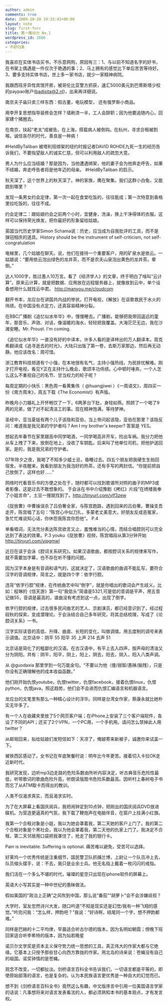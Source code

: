 ```yaml
---
author: admin
comments: true
date: 2009-10-28 19:33:43+00:00
layout: note
slug: first-forc
title: 第一推动力 No.1
wordpress_id: 2686
categories:
- 不好归类
---
```


我喜欢在实体书店买书，不乐意网购，原因有三：1、与以前不知道名字的好书，在书架上偶遇是一件仅次于艳遇的事；2、马上拥有的感觉比下单后苦苦等待好。3、要多支持实体书店，世上多一家书店，就少一家精神病院。

我跟西班牙异性宾馆开房，被哥伦比亚警方抓获，速汇5000美元到巴蒂斯塔少校的paypao账户(badisita@2.nl)，出来再详细说。

南京夫子庙只卖三样东西：假古董，电玩模型， 还有俄罗斯小商品。 

用李开复思想指导装修会怎样？墙刷漆一半，工人会辞职；因为他要追随内心，回家建个猪圈去。

在南京，扶起“老太”成被告。在上海，搭载病人被倒钩。在杭州，寻求合租被割喉。诚信丧尽的时代，善良是一种病！

#HeldByTaliban 被塔利班绑架的纽约时报记者DAVID ROHDE九死一生的经历告诉我们，不要指望敌人的诚实仁慈，但可以利用敌人的疏忽大意。

男人为什么应当结婚？那是因为，当他遭遇绑架，他的妻子会为他奔走呼告，如果不结婚，奔走呼告者将是他年迈的母亲。 #HeldByTaliban 的启示。

秋天深了，这个世界上的秋天深了。神的家族，鹰在聚集。我们这群小白兔，又能跑到哪里？

发现一条男女约会定律，第一次一起在食堂吃饭的，往往能成；第一次特意到香格里拉吃饭的，往往不成。

约会定律二：跟姑娘约会之前两个小时，宜健身，洗澡，换上干净得体的衣服。这样可以保持荣光焕发，把你最好的形象留给姑娘。

英国当代历史学家Simon Schama说：历史，应当成为自我批评的工具，而不是弹冠相庆的道具。History should be the instrument of self-criticism, not self-congratulation

电梯里，几个姑娘在聊天。说，他们在接待一个重要客户，用的矿泉水是依云。一姑娘说：“要用依云泡出绿色的龙井茶，而不是农夫山泉泡出黄色的龙井茶。晕倒。”

达人1000字，胜过愚人10万言。看了《经济学人》的文章，终于明白了啥叫“云计算”。原来云计算，就是把数据、应用放在远程服务器上，就像放到云中，单个设备想用什么就找云中君。 http://manyou.me/cloudcom  

翻开书本，龙应台在讲国共内战的惨状。打开电视，《解放》在讴歌救民于水火的伟绩。在中国没有点定力，还真容易精神分裂。  

在BBC广播剧《追忆似水年华》中，慢慢睡去。广播剧，能够把我带回遥远的童年，那音乐、声效、对话，像温暖的海水，轻轻把我覆盖。大海茫茫无边，我在沙滩安睡。Mr. Proust. I'm coming.

《追忆似水年华》一直没有好的中译本，许多人看的是译林出的万人翻译本。周克希翻译成《追寻逝去的时光》，大陆只出版了第一卷，去斯万家那边，然后再无动静。他应该改名：周可惜。

浙江教育科技频道有个小强，在本地很有名气，主持小强热线，为民排忧解难。刚才打开电视，看见Y正在主持什么晚会，歌颂丰功伟绩。心中顿时唾弃。一个人怎么这么不重视自己的名节、甘当权力的轮子呢？ 

每周定期的小快乐：黑色周一看黄集伟（ @huangjiwei ）《一周语文》，周四买一份《南方周末》，周五下载《The Economist》有声版。

昨晚月小刀婚礼上开怀畅饮了一下，6两茅台下肚，身轻如燕。照顾了一个喝了9两的兄弟，做了对不起清洁工的事。现在精神饱满，等待梦神。

圣经中，亚当夏娃有两个儿子该隐和亚伯，当上帝问起该隐，亚伯在那里？该隐反问：难道我是我兄弟的守护者吗？Am I my brother's keeper?  答案是 YES。

想起去年春节在家里跟高中同学喝酒，一同学喝高非开车，险出车祸。我分力把他从车上拽了下来，放倒在地上，没收了车钥匙。后来叫了他单位司机，把他护送回家。是的，我是我兄弟的守护者。

07年除夕之夜，我喝了不知多少威士忌，昏睡过去。四五个朋友把我硬生生抬回宿舍。半夜醒来，我看到朋友为我泡好的热茶，还有手写的两封信。“你提前把自己放倒了，这样也好……”

网络时代看音乐书的方便之处在于，随时都可以找到歌谱所对照的曲子的MP3或者影像，这是过去不敢想象的。 于会泳在书中介绍豫剧《拷红》片段“在绣楼我奉了小姐言命”，土豆一搜就找到了。http://tinyurl.com/ylf3zew  

《捉放曹》中曹操误杀了吕伯奢全家，与陈宫跑路，遇到回来的吕伯奢。曹操支吾走开，陈宫唱了五句：“陈宫心中似刀扎，多蒙老丈美意大，好朋友反成恶冤家，急忙忙难说知心话，你休怨我陈宫你怨他”。 P.4 

单看唱词，无法充分表达陈宫欲言又止、羞愧难当的心情，而结合唱腔则可以完全达到了表达的效果。P.3 youku《捉放曹》视频，陈宫唱段从第3分钟开始 http://tinyurl.com/yjpgmwl 

近日在读于会泳《腔词关系研究》。如果汉语歌曲，都按腔词关系的规律来写作，就不需要加字幕，也不存在听不懂的问题。 

因为汉字本身是有音调和语气的，这就决定了，汉语歌曲的曲调不能乱写，要符合汉字的音调规律，简言之，就是四个字：依字行腔。 

违背“依字行腔”规律，在传统曲艺中叫“倒字”，就是你唱出的歌词会产生歧义。比如：程琳的《信天游》第一句“我低头”简谱是5321,可是低的音调是平声，用五音记做55，音调是最高的，谱曲没有考虑到这一点，出现了倒字。

依字行腔的规律，过去很多民间曲艺的艺人、京剧演员，都已经意识到了，经过程砚秋的探索，变成潜理论。于会泳结合自己多年研究，将其总结梳理，写成了《论腔词关系》一书。

汉字实际读音的高低、升降、曲直、长短的变化，叫做调值。用五度制的调号来表示调值。北京话中：阴平 55 阳平 35 上声 214 去声 51

北京话是简化了的粗鄙化的汉语。在古汉语中，有平上去入四声，按声母的清浊又分为阴阳。共有：阴平，阳平，阴上，阳上，阴去，阳去，阴入，阳入八类声调。

从 @guodaxia 那里学到一句万能金句。“不要以为他（傻/弱智/愚昧/脑残），只是你没有正确理解他的成本收益函数。”

他们刚开始仇恨youtube，仇恨twitter，仇恨facebook，接着仇恨linux，仇恨python，仇恨java，照这趋势，他们会不会进而仇恨汇编语言和机器语言。

龙应台的文笔里有那么一种精心设计的浮华。同样是台湾女作家，蔡康永就比她朴实无华多了。

有一个人在收藏夹里放了5个网页客户端；在iPhone上安装了三个客户端软件，各设了不同的API；还买了2个VPN，一个PC用，一个手机用。请问怎么禁掉此人用twitter？

从邮局回来，拟给姑娘们发短信如下：天凉了，俺娘寄来新被子，诚邀你来试盖一下。

被铁西区感动了。女书记在年底聚餐时说：明年比今年更苦。接着切入卡拉OK走近新时代。

我研究发现，边听mp3边走路的危险系数由所听内容决定，听古典音乐危险性最低，听带歌词的歌曲危险升高，听朗读版图书危险系数最高。因听村上春树电子书而忘了从ATM取卡而得出的教训。 

人类不仅渴求真实，而且渴求实时。

为了在大屏幕上看国庆阅兵，我把闹钟定到10点钟，把刚出的国庆阅兵DVD放进碟机。为营造更逼真的气氛，我下载了鞭炮声在电脑伴音，在窗户上挂满小红旗。 

我第一个合租对象是小姐，我以为她会罩着我，第二天她的客户上门了。我的第二个合租对象是个黑社会，我以为他会罩着我，第二天他的仇家上门了。我决定不合租，第二天邻居用口袋把我罩住了，抢走了我的银行卡。

Pain is inevitable. Suffering is optional. 痛苦难以避免，受苦可以选择。

好莱坞一个优秀传统是注重细节，国民警卫队抓捕兰博，上尉让一个队员冲上去，队员缩头摆手，说：不去，我只是业余士兵。他无名指上戴着一枚闪闪的戒指。

我们活在一个多么不堪的时代，璀璨的星空只出现在iphone软件的屏幕上。

英语大小写其实是一种中世纪的愚昧做法。

假如美国的“政治上正确”之风吹到中国，那么说“番茄”“胡萝卜”会不会涉嫌歧视？

大学时，室友忽然诗兴大发，随口吟道“不知是现实还是幻觉/我有一种飞翔的感觉。”吟完问我：“怎么样，押韵吧？”我说：“好诗啊，结尾同一个字，想不押韵都难。”

同样是巴赫的十二平均律，早晨适合听古尔德的版本，因为名明如朝霞；傍晚下班回家适合听李希特的版本，因为灿若晚星

诺贝尔文学奖是资本主义保守势力统一思想的工具，真正伟大的作家大都与它绝缘。它基本上只授予那些甘心向西方靠拢的作家。用北岛的诗来说：苍蝇没有自己的祖国。诺奖钟情的是苍蝇。

观念不改变，一切都扯淡。剑桥语言百科全书告诉我们，一切语言都是平等的，即使原始部落的语言，也是复杂的。认为本民族语言更优秀是一种自大的幻觉而已。

想不到《剑桥语言百科全书》竟然这么有趣，中文版序言中引用一位美国语言学家的话说：凡事想将来对语言发表看法的人，都必须熟知本书的基本观点，才有发言权。




